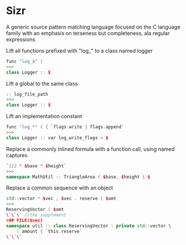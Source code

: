 
# Sizr

A generic source pattern matching language focused on the C language family
with an emphasis on terseness but completeness, ala regular expressions

Lift all functions prefixed with "log\_" to a class named logger
```Cpp
func "log_$" (
>>>
class Logger :: $
```

Lift a global to the same class

```Cpp
:: log_file_path
>>>
class Logger :: $
```

Lift an implementation constant

```Cpp
func "log_*" ( { `flags.write | flags.append`
>>>
class Logger :: var log_write_flags = $
```

Replace a commonly inlined formula with a function call, using
named captures

```Cpp
`1/2 * $base * $height`
>>>
namespace MathUtil :: TriangleArea ( $base, $height { $
```

Replace a common sequence with an object
```Cpp
std::vector * $vec ; $vec . reserve ( $amt
>>>
ReservingVector ( $amt
\`\`\` //the supplement
### FILE($vec)
namespace util :: class ReservingVector : private std::vector \
    ( amount { `this.reserve`
\`\`\`
```
<!--
how are will I assert the file location of transformations?
-->

<!--
Calling a class is the constructor
Might need a separate "obj" or "inst" instead of class to access
call operators e.g. "inst MyFunctor ("
-->

<!--
how can this apply generically to reference and pointer types?
how can it be reasoned that we're dealing only with the life of $vec,
and ignoring any things that don't mutate it ocurring between those two
statements?
-->
